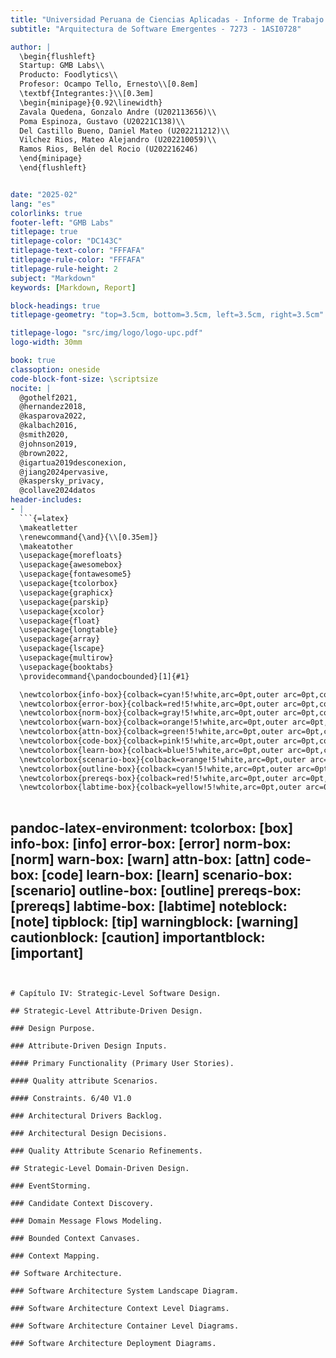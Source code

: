 ```yaml
---
title: "Universidad Peruana de Ciencias Aplicadas - Informe de Trabajo Final"
subtitle: "Arquitectura de Software Emergentes - 7273 - 1ASI0728"

author: |
  \begin{flushleft}
  Startup: GMB Labs\\
  Producto: Foodlytics\\
  Profesor: Ocampo Tello, Ernesto\\[0.8em]
  \textbf{Integrantes:}\\[0.3em]
  \begin{minipage}{0.92\linewidth}
  Zavala Quedena, Gonzalo Andre (U202113656)\\
  Poma Espinoza, Gustavo (U20221C138)\\
  Del Castillo Bueno, Daniel Mateo (U202211212)\\
  Vilchez Rios, Mateo Alejandro (U202210059)\\
  Ramos Rios, Belén del Rocio (U202216246)
  \end{minipage}
  \end{flushleft}


date: "2025-02"
lang: "es"
colorlinks: true
footer-left: "GMB Labs"
titlepage: true
titlepage-color: "DC143C"
titlepage-text-color: "FFFAFA"
titlepage-rule-color: "FFFAFA"
titlepage-rule-height: 2
subject: "Markdown"
keywords: [Markdown, Report]

block-headings: true
titlepage-geometry: "top=3.5cm, bottom=3.5cm, left=3.5cm, right=3.5cm"

titlepage-logo: "src/img/logo/logo-upc.pdf"
logo-width: 30mm

book: true
classoption: oneside
code-block-font-size: \scriptsize
nocite: |
  @gothelf2021,
  @hernandez2018,
  @kasparova2022,
  @kalbach2016,
  @smith2020,
  @johnson2019,
  @brown2022,
  @igartua2019desconexion,
  @jiang2024pervasive,
  @kaspersky_privacy,
  @collave2024datos
header-includes:
- |
  ```{=latex} 
  \makeatletter
  \renewcommand{\and}{\\[0.35em]}
  \makeatother
  \usepackage{morefloats}
  \usepackage{awesomebox}
  \usepackage{fontawesome5}
  \usepackage{tcolorbox}
  \usepackage{graphicx}
  \usepackage{parskip}
  \usepackage{xcolor}
  \usepackage{float} 
  \usepackage{longtable}
  \usepackage{array}
  \usepackage{lscape}
  \usepackage{multirow}
  \usepackage{booktabs}
  \providecommand{\pandocbounded}[1]{#1}

  \newtcolorbox{info-box}{colback=cyan!5!white,arc=0pt,outer arc=0pt,colframe=cyan!60!black}
  \newtcolorbox{error-box}{colback=red!5!white,arc=0pt,outer arc=0pt,colframe=red!75!black}
  \newtcolorbox{norm-box}{colback=gray!5!white,arc=0pt,outer arc=0pt,colframe=gray!60!black}
  \newtcolorbox{warn-box}{colback=orange!5!white,arc=0pt,outer arc=0pt,colframe=orange!80!black}
  \newtcolorbox{attn-box}{colback=green!5!white,arc=0pt,outer arc=0pt,colframe=green!75!black}
  \newtcolorbox{code-box}{colback=pink!5!white,arc=0pt,outer arc=0pt,colframe=pink!80!black}
  \newtcolorbox{learn-box}{colback=blue!5!white,arc=0pt,outer arc=0pt,colframe=blue!40!black,title=\textbf{Objectives:}}
  \newtcolorbox{scenario-box}{colback=orange!5!white,arc=0pt,outer arc=0pt,colframe=orange!80!black,title=\textbf{Scenario:}}
  \newtcolorbox{outline-box}{colback=cyan!5!white,arc=0pt,outer arc=0pt,colframe=cyan!60!black,title=\textbf{Outline:}}
  \newtcolorbox{prereqs-box}{colback=red!5!white,arc=0pt,outer arc=0pt,colframe=red!60!black,title=\textbf{Prerequisites:}}
  \newtcolorbox{labtime-box}{colback=yellow!5!white,arc=0pt,outer arc=0pt,colframe=yellow!60!black,title=\textbf{Lab:}}
 
  ```
pandoc-latex-environment:
  tcolorbox: [box]
  info-box: [info]
  error-box: [error]
  norm-box: [norm]
  warn-box: [warn]
  attn-box: [attn]
  code-box: [code]
  learn-box: [learn]
  scenario-box: [scenario]
  outline-box: [outline]
  prereqs-box: [prereqs]
  labtime-box: [labtime]
  noteblock: [note]
  tipblock: [tip]
  warningblock: [warning]
  cautionblock: [caution]
  importantblock: [important]
---
```


# Capítulo IV: Strategic-Level Software Design.  

## Strategic-Level Attribute-Driven Design.  

### Design Purpose.  

### Attribute-Driven Design Inputs.  

#### Primary Functionality (Primary User Stories).  

#### Quality attribute Scenarios.  

#### Constraints. 6/40 V1.0  

### Architectural Drivers Backlog.  

### Architectural Design Decisions.  

### Quality Attribute Scenario Refinements.  

## Strategic-Level Domain-Driven Design.  

### EventStorming.  

### Candidate Context Discovery.  

### Domain Message Flows Modeling.  

### Bounded Context Canvases.  

### Context Mapping.  

## Software Architecture.  

### Software Architecture System Landscape Diagram.  

### Software Architecture Context Level Diagrams.  

### Software Architecture Container Level Diagrams.  

### Software Architecture Deployment Diagrams.